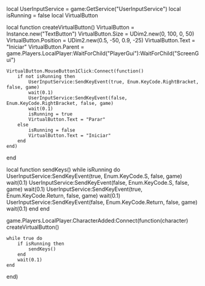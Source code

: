 local UserInputService = game:GetService("UserInputService")
local isRunning = false
local VirtualButton

local function createVirtualButton()
    VirtualButton = Instance.new("TextButton")
    VirtualButton.Size = UDim2.new(0, 100, 0, 50)
    VirtualButton.Position = UDim2.new(0.5, -50, 0.9, -25)
    VirtualButton.Text = "Iniciar"
    VirtualButton.Parent = game.Players.LocalPlayer:WaitForChild("PlayerGui"):WaitForChild("ScreenGui")

    VirtualButton.MouseButton1Click:Connect(function()
        if not isRunning then
            UserInputService:SendKeyEvent(true, Enum.KeyCode.RightBracket, false, game)
            wait(0.1)
            UserInputService:SendKeyEvent(false, Enum.KeyCode.RightBracket, false, game)
            wait(0.1)
            isRunning = true
            VirtualButton.Text = "Parar"
        else
            isRunning = false
            VirtualButton.Text = "Iniciar"
        end
    end)
end

local function sendKeys()
    while isRunning do
        UserInputService:SendKeyEvent(true, Enum.KeyCode.S, false, game)
        wait(0.1)
        UserInputService:SendKeyEvent(false, Enum.KeyCode.S, false, game)
        wait(0.1)
        UserInputService:SendKeyEvent(true, Enum.KeyCode.Return, false, game)
        wait(0.1)
        UserInputService:SendKeyEvent(false, Enum.KeyCode.Return, false, game)
        wait(0.1)
    end
end

game.Players.LocalPlayer.CharacterAdded:Connect(function(character)
    createVirtualButton()

    while true do
        if isRunning then
            sendKeys()
        end
        wait(0.1)
    end
end)

